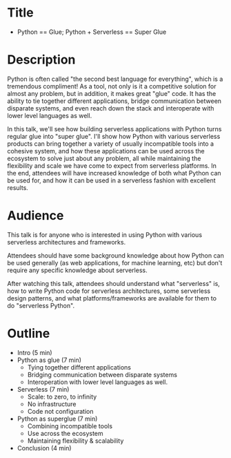 # Title

* Python == Glue; Python + Serverless == Super Glue

# Description

Python is often called "the second best language for everything", which is a tremendous compliment! As a tool, not only is it a competitive solution for almost any problem, but in addition, it makes great "glue" code. It has the ability to tie together different applications, bridge communication between disparate systems, and even reach down the stack and interoperate with lower level languages as well.

In this talk, we'll see how building serverless applications with Python turns regular glue into "super glue". I'll show how Python with various serverless products can bring together a variety of usually incompatible tools into a cohesive system, and how these applications can be used across the ecosystem to solve just about any problem, all while maintaining the flexibility and scale we have come to expect from serverless platforms. In the end, attendees will have increased knowledge of both what Python can be used for, and how it can be used in a serverless fashion with excellent results.

# Audience

This talk is for anyone who is interested in using Python with various serverless architectures and frameworks.

Attendees should have some background knowledge about how Python can be used generally (as web applications, for machine learning, etc) but don't require any specific knowledge about serverless.

After watching this talk, attendees should understand what "serverless" is, how to write Python code for serverless architectures, some serverless design patterns, and what platforms/frameworks are available for them to do "serverless Python".

# Outline

* Intro (5 min)
* Python as glue (7 min)
  * Tying together different applications
  * Bridging communication between disparate systems
  * Interoperation with lower level languages as well.
* Serverless (7 min)
  * Scale: to zero, to infinity
  * No infrastructure
  * Code not configuration
* Python as superglue (7 min)
  * Combining incompatible tools
  * Use across the ecosystem
  * Maintaining flexibility & scalability
* Conclusion (4 min)
